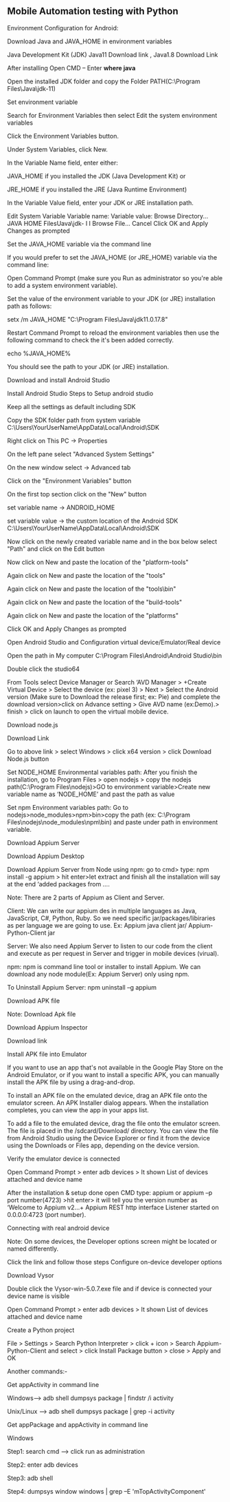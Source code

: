 Mobile Automation testing with Python
-------------------------------------
Environment Configuration for Android:

Download Java and JAVA_HOME in environment variables 

Java Development Kit (JDK) Java11 Download link , Java1.8 Download Link 

After installing Open CMD – Enter **where java**

Open the installed JDK folder and copy the Folder PATH(C:\Program Files\Java\jdk-11) 

Set environment variable 

Search for Environment Variables then select Edit the system environment variables 

Click the Environment Variables button. 

Under System Variables, click New. 

In the Variable Name field, enter either: 

JAVA_HOME if you installed the JDK (Java Development Kit) 
or 

JRE_HOME if you installed the JRE (Java Runtime Environment) 

In the Variable Value field, enter your JDK or JRE installation path. 

Edit System Variable 
Variable name: 
Variable value: 
Browse Directory... 
JAVA HOME 
FilesUava\jdk- I I 
Browse File... 
Cancel 
Click OK and Apply Changes as prompted 

Set the JAVA_HOME variable via the command line 

If you would prefer to set the JAVA_HOME (or JRE_HOME) variable via the command line: 

Open Command Prompt (make sure you Run as administrator so you're able to add a system environment variable). 

Set the value of the environment variable to your JDK (or JRE) installation path as follows: 

setx /m JAVA_HOME "C:\Program Files\Java\jdk11.0.17.8" 

Restart Command Prompt to reload the environment variables then use the following command to check the it's been added correctly.  

echo %JAVA_HOME% 

You should see the path to your JDK (or JRE) installation.  

Download and install Android Studio 

Install Android Studio Steps to Setup android studio 

Keep all the settings as default including SDK 

Copy the SDK folder path from system variable C:\Users\YourUserName\AppData\Local\Android\SDK 

Right click on This PC -> Properties 

On the left pane select "Advanced System Settings" 

On the new window select -> Advanced tab 

Click on the "Environment Variables" button 

On the first top section click on the "New" button 

set variable name -> ANDROID_HOME 

set variable value -> the custom location of the Android SDK C:\Users\YourUserName\AppData\Local\Android\SDK 

Now click on the newly created variable name and in the box below select "Path" and click on the Edit button 

Now click on New and paste the location of the "platform-tools" 

Again click on New and paste the location of the "tools"  

Again click on New and paste the location of the "tools\bin" 

Again click on New and paste the location of the "build-tools" 

Again click on New and paste the location of the "platforms" 

Click OK and Apply Changes as prompted 

Open Android Studio and Configuration virtual device/Emulator/Real device 

Open the path in My computer C:\Program Files\Android\Android Studio\bin 

Double click the studio64 

From Tools select Device Manager or Search ‘AVD Manager > +Create Virtual Device > Select the device (ex: pixel 3) > Next > Select the Android version (Make sure to Download the release first; ex: Pie) and complete the download version>click on Advance setting > Give AVD name (ex:Demo).> finish >  click on launch to open the virtual mobile device. 

Download node.js  

Download Link 

Go to above link > select Windows > click x64 version > click Download Node.js button 

Set NODE_HOME Environmental variables path: After you finish the installation, go to Program Files > open nodejs > copy the nodejs path(C:\Program Files\nodejs)>GO to environment variable>Create new variable name as ‘NODE_HOME’ and past the path as value  

Set npm Environment variables path:  Go to nodejs>node_modules>npm>bin>copy the path (ex: C:\Program Files\nodejs\node_modules\npm\bin) and paste under path in environment variable. 

Download Appium Server 

Download Appium Desktop 

Download Appium Server from Node using npm: go to cmd> type: npm install -g appium > hit enter>let extract and finish all the installation will say at the end ‘added packages from …. 

Note: There are 2 parts of Appium as Client and Server. 

 

Client: We can write our appium des in multiple languages as Java, JavaScript, C#, Python, Ruby. So we need specific jar/packages/libiraries as per language we are going to use. Ex: Appium java client jar/ Appium-Python-Client jar 

 

Server: We also need Appium Server to listen to our code from the client and execute as per request in Server and trigger in mobile devices (virual). 

 

npm: npm is command line tool or installer to install Appium. We can download any node module(Ex: Appium Server) only using npm. 

 

To Uninstall Appium Server: npm uninstall –g appium 

Download APK file  

Note:  Download Apk file 

Download Appium Inspector 

Download link 

Install APK file into Emulator 

If you want to use an app that's not available in the Google Play Store on the Android Emulator, or if you want to install a specific APK, you can manually install the APK file by using a drag-and-drop. 

To install an APK file on the emulated device, drag an APK file onto the emulator screen. An APK Installer dialog appears. When the installation completes, you can view the app in your apps list. 

To add a file to the emulated device, drag the file onto the emulator screen. The file is placed in the /sdcard/Download/ directory. You can view the file from Android Studio using the Device Explorer or find it from the device using the Downloads or Files app, depending on the device version. 

Verify the emulator device is connected 

Open Command Prompt > enter adb devices > It shown List of devices attached and device name  

After the installation & setup done  open CMD type: appium or appium –p port number(4723) >hit enter> it will tell you the version number as ‘Welcome to Appium v2…+ Appium REST http interface Listener started on 0.0.0.0:4723 (port number). 

Connecting with real android device 

Note: On some devices, the Developer options screen might be located or named differently. 

Click the  link and follow those steps Configure on-device developer options 

Download Vysor 

Double click the Vysor-win-5.0.7.exe file and if device is connected your device name is visible 

Open Command Prompt > enter adb devices > It shown List of devices attached and device name 

Create a Python project 

File > Settings > Search Python Interpreter > click + icon > Search Appium-Python-Client and select > click Install Package button > close > Apply and OK 

 

Another commands:- 

Get appActivity in command line 

Windows--> adb shell dumpsys package <packageName> | findstr /i activity 

Unix/Linux --> adb shell dumpsys package <packageName> | grep -i activity 

Get appPackage and appActivity in command line 

Windows  

Step1: search cmd --> click run as administration 

Step2: enter adb devices 

Step3: adb shell 

Step4: dumpsys window windows | grep –E 'mTopActivityComponent' 

 
